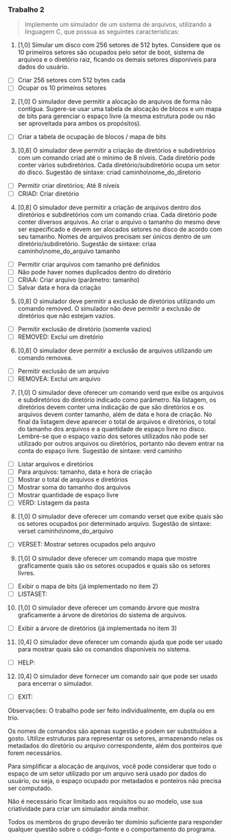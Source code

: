 ### Trabalho 2
> Implemente um simulador de um sistema de arquivos, utilizando a linguagem C, que possua as seguintes características:

1. [1,0] Simular um disco com 256 setores de 512 bytes. Considere que os 10 primeiros setores são ocupados pelo setor de boot, sistema de arquivos e o diretório raiz, ficando os demais setores disponíveis para dados do usuário.

- [ ] Criar 256 setores com 512 bytes cada
- [ ] Ocupar os 10 primeiros setores

2. [1,0] O simulador deve permitir a alocação de arquivos de forma não contígua. Sugere-se usar uma tabela de alocação de blocos e um mapa de bits para gerenciar o espaço livre (a mesma estrutura pode ou não ser aproveitada para ambos os propósitos).

- [ ] Criar a tabela de ocupação de blocos / mapa de bits

3. [0,8] O simulador deve permitir a criação de diretórios e subdiretórios com um comando criad até o mínimo de 8 níveis. Cada diretório pode conter vários subdiretórios. Cada diretório/subdiretório ocupa um setor do disco.
Sugestão de sintaxe: criad caminho\nome_do_diretorio

- [ ] Permitir criar diretórios; Até 8 níveis
- [ ] CRIAD: Criar diretório

4. [0,8] O simulador deve permitir a criação de arquivos dentro dos diretórios e subdiretórios com um comando criaa. Cada diretório pode conter diversos arquivos. Ao criar o arquivo o tamanho do mesmo deve ser especificado e devem ser alocados setores no disco de acordo com seu tamanho. Nomes de arquivos precisam ser únicos dentro de um diretório/subdiretório.
Sugestão de sintaxe: criaa caminho\nome_do_arquivo tamanho

- [ ] Permitir criar arquivos com tamanho pré definidos
- [ ] Não pode haver nomes duplicados dentro do diretório
- [ ] CRIAA: Criar arquivo (parâmetro: tamanho)
- [ ] Salvar data e hora da criação

5. [0,8] O simulador deve permitir a exclusão de diretórios utilizando um comando removed. O simulador não deve permitir a exclusão de diretórios que não estejam vazios.

- [ ] Permitir exclusão de diretório (somente vazios)
- [ ] REMOVED: Exclui um diretório

6. [0,8] O simulador deve permitir a exclusão de arquivos utilizando um comando removea. 

- [ ] Permitir exclusão de um arquivo
- [ ] REMOVEA: Exclui um arquivo

7. [1,0] O simulador deve oferecer um comando verd que exibe os arquivos e subdiretórios do diretório indicado como parâmetro. Na listagem, os diretórios devem conter uma indicação de que são diretórios e os arquivos devem conter tamanho, além de data e hora de criação. No final da listagem deve aparecer o total de arquivos e diretórios, o total do tamanho dos arquivos e a quantidade de espaço livre no disco. Lembre-se que o espaço vazio dos setores utilizados não pode ser utilizado por outros arquivos ou diretórios, portanto não devem entrar na conta do espaço livre.
Sugestão de sintaxe: verd caminho

- [ ] Listar arquivos e diretórios
- [ ] Para arquivos: tamanho, data e hora de criação
- [ ] Mostrar o total de arquivos e diretórios
- [ ] Mostrar soma do tamanho dos arquivos
- [ ] Mostrar quantidade de espaço livre
- [ ] VERD: Listagem da pasta

8. [1,0] O simulador deve oferecer um comando verset que exibe quais são os setores ocupados por determinado arquivo.
Sugestão de sintaxe: verset caminho\nome_do_arquivo

- [ ] VERSET: Mostrar setores ocupados pelo arquivo

9. [1,0] O simulador deve oferecer um comando mapa que mostre graficamente quais são os setores ocupados e quais são os setores livres.

- [ ] Exibir o mapa de bits (já implementado no item 2)
- [ ] LISTASET: 

10. [1,0] O simulador deve oferecer um comando árvore que mostra graficamente a árvore de diretórios do sistema de arquivos.

- [ ] Exibir a árvore de diretórios (já implementada no item 3)

11. [0,4] O simulador deve oferecer um comando ajuda que pode ser usado para mostrar quais são os comandos disponíveis no sistema.

- [ ] HELP:

12. [0,4] O simulador deve fornecer um comando sair que pode ser usado para encerrar o simulador.

- [ ] EXIT:

Observações:
O trabalho pode ser feito individualmente, em dupla ou em trio.

Os nomes de comandos são apenas sugestão e podem ser substituídos a gosto. Utilize estruturas para representar os setores, armazenando nelas os metadados do diretório ou arquivo correspondente, além dos ponteiros que forem necessários.

Para simplificar a alocação de arquivos, você pode considerar que todo o espaço de um setor utilizado por um arquivo será usado por dados do usuário, ou seja, o espaço ocupado por metadados e ponteiros não precisa ser computado.

Não é necessário ficar limitado aos requisitos ou ao modelo, use sua criatividade para criar um simulador ainda melhor.

Todos os membros do grupo deverão ter domínio suficiente para responder qualquer questão sobre o código-fonte e o comportamento do programa.
